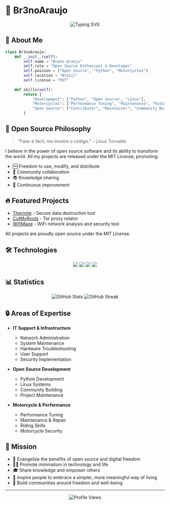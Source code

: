 # 🔧 Br3noAraujo

<div align="center">
  <img src="https://readme-typing-svg.herokuapp.com?font=Fira+Code&weight=500&size=40&pause=1000&color=8EC07C&center=true&vCenter=true&random=false&width=600&height=100&lines=Python+Lover;Motorcycle+Enthusiast;IT+Technician" alt="Typing SVG" />
</div>

## 🚀 About Me

```python
class Br3noAraujo:
    def __init__(self):
        self.name = "Breno Araújo"
        self.role = "Open Source Enthusiast & Developer"
        self.passion = ["Open Source", "Python", "Motorcycles"]
        self.location = "Brazil"
        self.license = "MIT"
        
    def skills(self):
        return {
            "Development": ["Python", "Open Source", "Linux"],
            "Motorcycles": ["Performance Tuning", "Maintenance", "Riding"],
            "Open Source": ["Contributor", "Maintainer", "Community Builder"]
        }
```

## 🌟 Open Source Philosophy

> "Falar é fácil, me mostre o código." - Linus Torvalds

I believe in the power of open source software and its ability to transform the world. All my projects are released under the MIT License, promoting:

- 🆓 Freedom to use, modify, and distribute
- 🤝 Community collaboration
- 📚 Knowledge sharing
- 🔄 Continuous improvement

## 🔥 Featured Projects

- [Thermite](https://github.com/Br3noAraujo/thermite) - Secure data destruction tool
- [CutMyRoots](https://github.com/Br3noAraujo/cutmyroots) - Tor proxy rotator
- [WifiMage](https://github.com/Br3noAraujo/wifimage) - WiFi network analysis and security tool

All projects are proudly open source under the MIT License.

## 🛠️ Technologies

<div align="center">
  <img src="https://img.shields.io/badge/Python-8EC07C?style=for-the-badge&logo=python&logoColor=282828"/>
  <img src="https://img.shields.io/badge/Bitcoin-FABD2F?style=for-the-badge&logo=bitcoin&logoColor=282828"/>
  <img src="https://img.shields.io/badge/Linux-83A598?style=for-the-badge&logo=linux&logoColor=282828"/>
  <img src="https://img.shields.io/badge/Open%20Source-B8BB26?style=for-the-badge&logo=opensourceinitiative&logoColor=282828"/>
</div>

## 📊 Statistics

<div align="center">
  <img src="https://github-readme-stats.vercel.app/api?username=Br3noAraujo&show_icons=true&theme=gruvbox&hide_border=true" alt="GitHub Stats"/>
  <img src="https://github-readme-streak-stats.herokuapp.com/?user=Br3noAraujo&theme=gruvbox&hide_border=true" alt="GitHub Streak"/>
</div>

## 🔒 Areas of Expertise

- **IT Support & Infrastructure**
  - Network Administration
  - System Maintenance
  - Hardware Troubleshooting
  - User Support
  - Security Implementation

- **Open Source Development**
  - Python Development
  - Linux Systems
  - Community Building
  - Project Maintenance

- **Motorcycle & Performance**
  - Performance Tuning
  - Maintenance & Repair
  - Riding Skills
  - Motorcycle Security

## 🎯 Mission

- 🌱 Evangelize the benefits of open source and digital freedom
- 🧘‍♂️ Promote minimalism in technology and life
- 🎓 Share knowledge and empower others
- 🌟 Inspire people to embrace a simpler, more meaningful way of living
- 🤝 Build communities around freedom and well-being

---

<div align="center">
  <img src="https://komarev.com/ghpvc/?username=Br3noAraujo&color=B8BB26" alt="Profile Views"/>
</div> 
